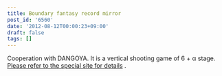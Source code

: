 ```yaml
---
title: Boundary fantasy record mirror
post_id: '6560'
date: '2012-08-12T00:00:23+09:00'
draft: false
tags: []
---
```


Cooperation with DANGOYA. It is a vertical shooting game of 6 + α stage. [Please refer to the special site for details](http://kagaminer.in/) .
